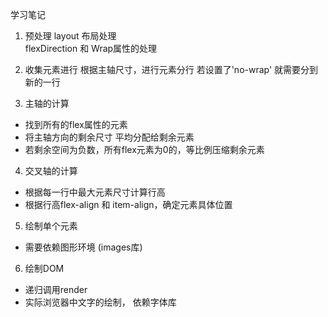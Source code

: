 学习笔记


1. 预处理
layout 布局处理   
flexDirection 和 Wrap属性的处理   

2. 收集元素进行 
根据主轴尺寸，进行元素分行
若设置了'no-wrap' 就需要分到新的一行  

3. 主轴的计算
- 找到所有的flex属性的元素
- 将主轴方向的剩余尺寸 平均分配给剩余元素  
- 若剩余空间为负数，所有flex元素为0的，等比例压缩剩余元素   

4. 交叉轴的计算   
- 根据每一行中最大元素尺寸计算行高
- 根据行高flex-align 和 item-align，确定元素具体位置 

5. 绘制单个元素
- 需要依赖图形环境 (images库)

6. 绘制DOM
- 递归调用render 
- 实际浏览器中文字的绘制， 依赖字体库
